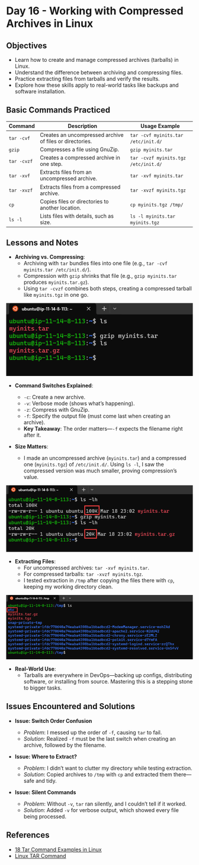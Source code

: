 # Day 16 - Working with Compressed Archives in Linux

## Objectives

- Learn how to create and manage compressed archives (tarballs) in Linux.  
- Understand the difference between archiving and compressing files.  
- Practice extracting files from tarballs and verify the results.  
- Explore how these skills apply to real-world tasks like backups and software installation. 

## Basic Commands Practiced

| Command            | Description                                           | Usage Example                                      |
|--------------------|-------------------------------------------------------|----------------------------------------------------|
| `tar -cvf`        | Creates an uncompressed archive of files or directories. | `tar -cvf myinits.tar /etc/init.d/`             |
| `gzip`            | Compresses a file using GnuZip.                       | `gzip myinits.tar`                                |
| `tar -cvzf`       | Creates a compressed archive in one step.             | `tar -cvzf myinits.tgz /etc/init.d/`             |
| `tar -xvf`        | Extracts files from an uncompressed archive.          | `tar -xvf myinits.tar`                            |
| `tar -xvzf`       | Extracts files from a compressed archive.             | `tar -xvzf myinits.tgz`                           |
| `cp`              | Copies files or directories to another location.      | `cp myinits.tgz /tmp/`                            |
| `ls -l`           | Lists files with details, such as size.               | `ls -l myinits.tar myinits.tgz`                   |

## Lessons and Notes

- **Archiving vs. Compressing**:  
  - Archiving with `tar` bundles files into one file (e.g., `tar -cvf myinits.tar /etc/init.d/`).  
  - Compression with `gzip` shrinks that file (e.g., `gzip myinits.tar` produces `myinits.tar.gz`).  
  - Using `tar -cvzf` combines both steps, creating a compressed tarball like `myinits.tgz` in one go.  

![Create tar and then gzip it](/screenshots/day-16/create-gzip-file.png)

- **Command Switches Explained**:  
  - `-c`: Create a new archive.  
  - `-v`: Verbose mode (shows what’s happening).  
  - `-z`: Compress with GnuZip.  
  - `-f`: Specify the output file (must come last when creating an archive).  
  - **Key Takeaway**: The order matters—`-f` expects the filename right after it.  

- **Size Matters**:  
  - I made an uncompressed archive (`myinits.tar`) and a compressed one (`myinits.tgz`) of `/etc/init.d/`. Using `ls -l`, I saw the compressed version was much smaller, proving compression’s value.  

![Compare size file .tar and .gz](/screenshots/day-16/compare-size-tar-and-gzip.png)

- **Extracting Files**:  
  - For uncompressed archives: `tar -xvf myinits.tar`.  
  - For compressed tarballs: `tar -xvzf myinits.tgz`.  
  - I tested extraction in `/tmp` after copying the files there with `cp`, keeping my working directory clean.  

![Extracted file myinits](/screenshots/day-16/extract-file-to-tmp.png)

- **Real-World Use**:  
  - Tarballs are everywhere in DevOps—backing up configs, distributing software, or installing from source. Mastering this is a stepping stone to bigger tasks.


## Issues Encountered and Solutions

- **Issue: Switch Order Confusion**  
  - *Problem*: I messed up the order of `-f`, causing `tar` to fail.  
  - *Solution*: Realized `-f` must be the last switch when creating an archive, followed by the filename.  

- **Issue: Where to Extract?**  
  - *Problem*: I didn’t want to clutter my directory while testing extraction.  
  - *Solution*: Copied archives to `/tmp` with `cp` and extracted them there—safe and tidy.  

- **Issue: Silent Commands**  
  - *Problem*: Without `-v`, `tar` ran silently, and I couldn’t tell if it worked.  
  - *Solution*: Added `-v` for verbose output, which showed every file being processed.  

## References

- [18 Tar Command Examples in Linux](https://www.tecmint.com/18-tar-command-examples-in-linux/)
- [Linux TAR Command](http://linuxbasiccommands.wordpress.com/2008/04/04/linux-tar-command/)

